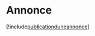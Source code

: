 # Annonce

[!include[publicationduneannonce](annonce.publicationduneannonce.autogen.md)]
















































































































